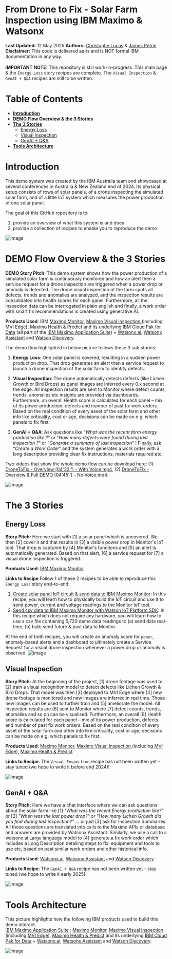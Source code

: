 # From Drone to Fix - Solar Farm Inspection using IBM Maximo & Watsonx
**Last Updated:** 12 May 2025 **Authors:**  <a href="https://www.linkedin.com/in/christophe-lucas-a5abab28/" target="_blank">Christophe Lucas</a> & <a href="https://www.linkedin.com/in/jamesppetrie/" target="_blank">James Petrie </a><br>
**Disclaimer:** This code is delivered as-is and is NOT formal IBM documentation in any way.<br><br>
**IMPORTANT NOTE:** This repository is still work-in-progress. This main page & the `Energy Loss` story recipes are complete. The `Visual Inspection` & `GenAI + Q&A` recipes are still to be written. 

# Table of Contents
- [**Introduction**](#intro)
- [**DEMO Flow Overview & the 3 Stories**](#demo)
- [**The 3 Stories**](#stories)
    - [Energy Loss](#energy)
    - [Visual Inspection](#visual)
    - [GenAI + Q&A](#genaiqa)
- [**Tools Architecture**](#tools)

<a id='intro'></a>
# Introduction
This demo system was created by the IBM Australia team and showcased at several conferences in Australia & New Zealand end of 2024. Its physical setup consists of rows of solar panels, of a drone inspecting the simulated solar farm, and of a little IoT system which measures the power production of one solar panel.

The goal of this GitHub repository is to:
1. provide an overview of what this system is and does
2. provide a collection of recipes to enable you to reproduce the demo


![image](/images/DroneToFix-000.jpg)

<a id='demo'></a>
# DEMO Flow Overview & the 3 Stories
**DEMO Story Pitch**: This demo system shows how the power production of a simulated solar farm is continuously monitored and how an alert then a service request for a drone inspection are triggered when a power drop or anomaly is detected. The drone visual inspection of the farm spots all defects, trends and anomalies are analyzed, and the inspection results are consolidated into health scores for each panel. Furthermore, all the inspection data can be interrogated in plain english and finally, a work order with smart fix recommendations is created using generative AI.<br>

**Products Used**: IBM  <a href="https://www.ibm.com/products/maximo/remote-monitoring" target="_blank">Maximo Monitor</a>, 
<a href="https://www.ibm.com/products/maximo/visual-inspection" target="_blank">Maximo Visual Inspection </a> (including
<a href="https://www.ibm.com/docs/en/mas-cd/maximo-vi/continuous-delivery?topic=integrating-maximo-visual-inspection-edge" target="_blank">MVI Edge</a>), 
<a href="https://www.ibm.com/products/maximo/predictive-maintenance" target="_blank">Maximo Health & Predict</a> and
its underlying <a href="https://www.ibm.com/products/cloud-pak-for-data" target="_blank">IBM Cloud Pak for Data</a>
(all part of the <a href="https://www.ibm.com/products/maximo" target="_blank">IBM Maximo Application Suite</a>)
 +
<a href="https://www.ibm.com/products/watsonx-ai" target="_blank">Watsonx.ai</a>,
<a href="https://www.ibm.com/products/watsonx-assistant" target="_blank">Watsonx Assistant</a> and
<a href="https://www.ibm.com/products/watson-discovery" target="_blank">Watson Discovery</a>.


The demo flow highlighted in below picture follows these 3 sub stories:
1. **Energy Loss**: One solar panel is covered, resulting in a sudden power production drop. 
That drop generates an alert then a service request to launch a drone inspection of the solar farm to identify defects.

2. **Visual Inspection**: The drone automatically detects defects (like Lichen Growth or Bird Drops) as panel images are inferred every 0.x second at the edge. 
All inspection results are sent to Monitor where defect counts, trends, anomalies etc insights are provided via dashboards. 
Furthermore, an overall Health score is calculated for each panel – mix of its power production, defects and number of past fix work orders. Based on the real condition of every asset of the solar farm and other info like criticality, cost or age, decisions can be made on e.g.  which panels to fix first.

3. **GenAI + Q&A**: Ask questions like “*What was the recent farm energy production like ?*” or “*How many defects were found during last inspection ?*” or “*Generate a summary of last inspection*” !
Finally, ask “*Create a Work Order*” and the system generates a work order with a long description providing clear fix instructions, materials required etc.

Two videos that show the whole demo flow can be download here: (1) [DroneToFix - Overview (04'32'') - With Voice.mp4](/images/DroneToFix-WithVoice.mp4), (2) [DroneToFix - Overview & Full DEMO (04'45'') - No Voice.mp4](/images/DroneToFix-NoVoice.mp4).

![image](/images/DroneToFix-001.jpg)

<a id='stories'></a>
# The 3 Stories

<a id='energy'></a>
## Energy Loss
**Story Pitch:** Here we start with [1] a solar panel which is uncovered. We then [2] cover it and that results in [3] a visible power drop in Monitor's IoT tool. That drop is captured by [4] Monitor's functions and [5] an alert is automatically generated. Based on that alert, [6] a service request for [7] a visual drone Inspection is triggered.<br>

**Products Used**: <a href="https://www.ibm.com/docs/en/maximo-monitor/continuous-delivery" target="_blank">IBM Maximo Monitor</a><br>

**Links to Recipe**
Follow 1 of these 2 recipes to be able to reproduce this `Energy Loss` story end-to-end:
1. [Create solar panel IoT circuit & send data to IBM Maximo Monitor](/energyloss-circuit/README.md): In this recipe, you will learn how to physically build the IoT circuit and use it to send power, current and voltage readings to the Monitor IoT tool.
2. [Send csv data to IBM Maximo Monitor with Watson IoT Platform SDK](/energyloss-simulated/README.md): In this recipe which does not require any hardware, you will learn how to use a csv file containing 5,720 demo data readings to (a) send data real-time, (b) bulk-send future & past data to Monitor.

At the end of both recipes, you will create an anomaly score for `power`, anomaly-based alerts and a dashboard to ultimately create a Service Request for a visual drone inspection whenever a power drop or anomaly is observed.
![image](/images/DroneToFix-002.jpg)

<a id='visual'></a>
## Visual Inspection
**Story Pitch:** At the beginning of the project, [1] drone footage was used to [2] train a visual recognition model to detect defects like Lichen Growth & Bird Drops.
That model was then [3] deployed to MVI Edge where [4] new drone footage is monitored and new images are inferred in real time. Those new images can be used to further train and [5] ameliorate the model. 
All Inspection results are [6] sent to Monitor where [7] defect counts, trends, anomalies and so on can be visualised. 
Furthermore, an overall [8] Health score is calculated for each panel – mix of its power production, defects and number of past fix work orders. 
Based on the real condition of every asset of the solar farm and other info like criticality, cost or age, decisions can be made on e.g. which panels to fix first.

**Products Used**: <a href="https://www.ibm.com/products/maximo/remote-monitoring" target="_blank">Maximo Monitor</a>, 
<a href="https://www.ibm.com/products/maximo/visual-inspection" target="_blank">Maximo Visual Inspection </a> (including
<a href="https://www.ibm.com/docs/en/mas-cd/maximo-vi/continuous-delivery?topic=integrating-maximo-visual-inspection-edge" target="_blank">MVI Edge</a>), 
<a href="https://www.ibm.com/products/maximo/predictive-maintenance" target="_blank">Maximo Health & Predict</a>

**Links to Recipe**: The `Visual Inspection` recipe has not been written yet - stay tuned (we hope to write it before end 2024)!

![image](/images/DroneToFix-003.jpg)

<a id='genaiqa'></a>
## GenAI + Q&A
**Story Pitch:** Here we have a chat interface where we can ask questions about the solar farm like [1] *"What was the recent Energy production like?"* or [2] *"When was the last power drop?"* or *"How many Lichen Growth did you find during last inspection?”* ... or just [3] ask for Inspection Summaries. 
All those questions are translated into calls to the Maximo APIs or database and answers are provided by Watsonx Assistant. 
Similarly, we use a call to a watsonx.ai Large language model to [4] generate a fix work order which includes a Long Description detailing steps to fix, equipment and tools to use etc, based on past similar work orders and other historical info.

**Products Used**: <a href="https://www.ibm.com/products/watsonx-ai" target="_blank">Watsonx.ai</a>,
<a href="https://www.ibm.com/products/watsonx-assistant" target="_blank">Watsonx Assistant</a> and
<a href="https://www.ibm.com/products/watson-discovery" target="_blank">Watson Discovery</a>.

**Links to Recipe**: The `GenAI + Q&A` recipe has not been written yet - stay tuned (we hope to write it early 2025)!

![image](/images/DroneToFix-004.jpg)

<a id='tools'></a>
# Tools Architecture
This picture highlights how the following IBM products used to build this demo interact.<br>
<a href="https://www.ibm.com/products/maximo" target="_blank">IBM Maximo Application Suite</a> : 
<a href="https://www.ibm.com/products/maximo/remote-monitoring" target="_blank">Maximo Monitor</a>, 
<a href="https://www.ibm.com/products/maximo/visual-inspection" target="_blank">Maximo Visual Inspection </a> (including
<a href="https://www.ibm.com/docs/en/mas-cd/maximo-vi/continuous-delivery?topic=integrating-maximo-visual-inspection-edge" target="_blank">MVI Edge</a>), 
<a href="https://www.ibm.com/products/maximo/predictive-maintenance" target="_blank">Maximo Health & Predict</a> and
its underlying <a href="https://www.ibm.com/products/cloud-pak-for-data" target="_blank">IBM Cloud Pak for Data</a>
 +
<a href="https://www.ibm.com/products/watsonx-ai" target="_blank">Watsonx.ai</a>,
<a href="https://www.ibm.com/products/watsonx-assistant" target="_blank">Watsonx Assistant</a> and
<a href="https://www.ibm.com/products/watson-discovery" target="_blank">Watson Discovery</a>.<br>

![image](/images/DroneToFix-005.jpg)
